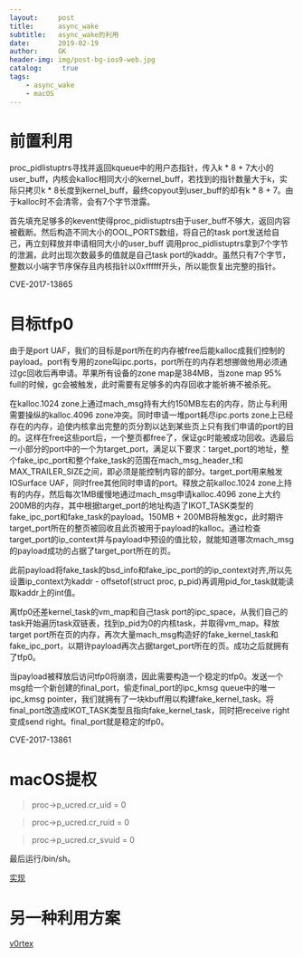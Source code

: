 ```yaml
---
layout:     post
title:      async_wake
subtitle:   async_wake的利用 
date:       2019-02-19
author:     GK
header-img: img/post-bg-ios9-web.jpg
catalog: 	 true
tags:
    - async_wake
    - macOS
---
```


# 前置利用

proc_pidlistuptrs寻找并返回kqueue中的用户态指针，传入k * 8 + 7大小的user_buff，内核会kalloc相同大小的kernel_buff，若找到的指针数量大于k，实际只拷贝k * 8长度到kernel_buff，最终copyout到user_buff的却有k * 8 + 7。由于kalloc时不会清零，会有7个字节泄露。

首先填充足够多的kevent使得proc_pidlistuptrs由于user_buff不够大，返回内容被截断。然后构造不同大小的OOL_PORTS数组，将自己的task port发送给自己，再立刻释放并申请相同大小的user_buff
调用proc_pidlistuptrs拿到7个字节的泄漏，此时出现次数最多的值就是自己task port的kaddr。虽然只有7个字节，整数以小端字节序保存且内核指针以0xffffff开头，所以能恢复出完整的指针。

CVE-2017-13865

# 目标tfp0

由于是port UAF，我们的目标是port所在的内存被free后能kalloc成我们控制的payload。port有专用的zone叫ipc.ports，port所在的内存若想挪做他用必须通过gc回收后再申请。苹果所有设备的zone map是384MB，当zone map 95% full的时候，gc会被触发，此时需要有足够多的内存回收才能祈祷不被杀死。

在kalloc.1024 zone上通过mach_msg持有大约150MB左右的内存，防止与利用需要操纵的kalloc.4096 zone冲突。同时申请一堆port耗尽ipc.ports zone上已经存在的内存，迫使内核拿出完整的页分割以达到某些页上只有我们申请的port的目的。这样在free这些port后，一个整页都free了，保证gc时能被成功回收。选最后一小部分的port中的一个为target_port，满足以下要求：target_port的地址，整个fake_ipc_port和整个fake_task的范围在mach_msg_header_t和MAX_TRAILER_SIZE之间，即必须是能控制内容的部分。target_port用来触发IOSurface UAF，同时free其他同时申请的port。释放之前kalloc.1024 zone上持有的内存，然后每次1MB缓慢地通过mach_msg申请kalloc.4096 zone上大约200MB的内存，其中根据target_port的地址构造了IKOT_TASK类型的fake_ipc_port和fake_task的payload。150MB + 200MB将触发gc，此时期许target_port所在的整页被回收且此页被用于payload的kalloc。通过检查target_port的ip_context并与payload中预设的值比较，就能知道哪次mach_msg的payload成功的占据了target_port所在的页。

此前payload将fake_task的bsd_info和fake_ipc_port的的ip_context对齐,所以先设置ip_context为kaddr - offsetof(struct proc, p_pid)再调用pid_for_task就能读取kaddr上的int值。

离tfp0还差kernel_task的vm_map和自己task port的ipc_space，从我们自己的task开始遍历task双链表，找到p_pid为0的内核task，并取得vm_map。释放target port所在页的内存，再次大量mach_msg构造好的fake_kernel_task和fake_ipc_port，以期许payload再次占据target_port所在的页。成功之后就拥有了tfp0。

当payload被释放后访问tfp0将崩溃，因此需要构造一个稳定的tfp0。发送一个msg给一个新创建的final_port，偷走final_port的ipc_kmsg queue中的唯一ipc_kmsg pointer，我们就拥有了一块kbuff用以构建fake_kernel_task。将final_port改造成IKOT_TASK类型且指向fake_kernel_task，同时把receive right变成send right。final_port就是稳定的tfp0。

CVE-2017-13861

# macOS提权

>proc->p_ucred.cr_uid = 0

>proc->p_ucred.cr_ruid = 0

>proc->p_ucred.cr_svuid = 0

最后运行/bin/sh。

[实现](https://github.com/Gentle-Knife/async_wake)

# 另一种利用方案

[v0rtex](https://siguza.github.io/v0rtex/)
